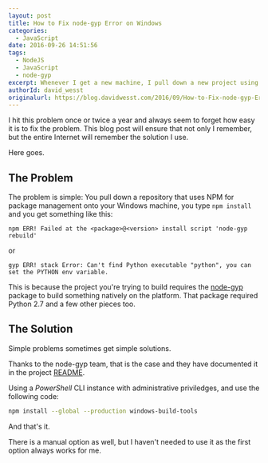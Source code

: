 ```yaml
---
layout: post
title: How to Fix node-gyp Error on Windows
categories:
  - JavaScript 
date: 2016-09-26 14:51:56
tags:
  - NodeJS
  - JavaScript
  - node-gyp
excerpt: Whenever I get a new machine, I pull down a new project using the `npm install command and get an error related to python and node-gyp. This post will remember the fix for this problem that I always forget.
authorId: david_wesst
originalurl: https://blog.davidwesst.com/2016/09/How-to-Fix-node-gyp-Errors-on-Windows/
---
```


I hit this problem once or twice a year and always seem to forget how easy it is to fix the problem. This blog post will ensure that not only I remember, but the entire Internet will remember the solution I use.

Here goes.

## The Problem

The problem is simple: You pull down a repository that uses NPM for package management onto your Windows machine, you type `npm install` and you get something like this:

```
npm ERR! Failed at the <package>@<version> install script 'node-gyp rebuild'
```

or

```
gyp ERR! stack Error: Can't find Python executable "python", you can set the PYTHON env variable.
```

This is because the project you're trying to build requires the [node-gyp](https://github.com/nodejs/node-gyp) package to build something natively on the platform. That package required Python 2.7 and a few other pieces too.

## The Solution

Simple problems sometimes get simple solutions.

Thanks to the node-gyp team, that is the case and they have documented it in the project [README](https://github.com/nodejs/node-gyp).

Using a _PowerShell_ CLI instance with administrative priviledges, and use the following code:

```bash
npm install --global --production windows-build-tools
```

And that's it.

There is a manual option as well, but I haven't needed to use it as the first option always works for me.

